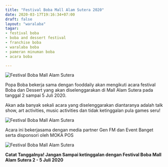 ```yaml
---
title: "Festival Boba Mall Alam Sutera 2020"
date: 2020-03-17T19:16:34+07:00
draft: false
layout: "waralaba"
tagar:
- festival boba
- boba and dessert festival
- franchise boba
- waralaba boba
- pameran minuman boba
- acara boba

---
```


![Festival Boba Mall Alam Sutera](../news-img/boba-fest.jpg)

Popa Boba bekerja sama dengan fooddaily akan mengikuti acara festival Boba dan Dessert yang akan diselenggarakan di Mall Alam Sutera pada tanggal 2 sampai 5 Juli 2020.

Akan ada banyak sekali acara yang diselenggarakan diantaranya adalah talk show, art activities, music activities dan tidak ketinggalan pula games seru!

![Festival Boba Mall Alam Sutera](../news-img/acara-festival-boba-alam-sutera.jpg)

Acara ini bekerjasama dengan media partner Gen FM dan Event Banget serta disponsori oleh MOKA POS

![Festival Boba Mall Alam Sutera](../news-img/sponsor-partner-festival-boba.jpg)

**Catat Tanggalnya! Jangan Sampai ketinggalan dengan Festival Boba Mall Alam Sutera 2 - 5 Juli 2020**




